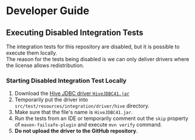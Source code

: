 # Developer Guide

## Executing Disabled Integration Tests

The integration tests for this repository are disabled, but it is possible to execute them locally. 	
The reason for the tests being disabled is we can only deliver drivers where the license allows redistribution.

### Starting Disabled Integration Test Locally

1. Download the [Hive JDBC driver `HiveJDBC41.jar`](https://www.cloudera.com/downloads/connectors/hive/jdbc/2-5-4.html)
2. Temporarily put the driver into `src/test/resources/integration/driver/hive` directory.
3. Make sure that the file's name is `HiveJDBC41.jar`.
4. Run the tests from an IDE or temporarily comment out the `skip` property of `maven-failsafe-plugin` and execute `mvn verify` command.
5. **Do not upload the driver to the GitHub repository**.
